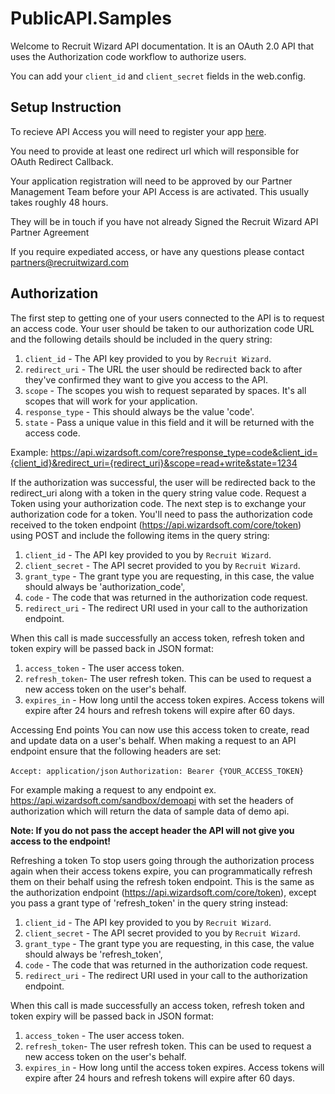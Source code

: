 # PublicAPI.Samples

Welcome to Recruit Wizard API documentation. It is an OAuth 2.0 API that uses the Authorization code workflow to authorize users.

You can add your `client_id` and `client_secret` fields in the web.config.

## Setup Instruction

To recieve API Access you will need to register your app [here](https://api.wizardsoft.com/RegisterApp). 

You need to provide at least one redirect url which will responsible for OAuth Redirect Callback. 

Your application registration will need to be approved by our Partner Management Team before your API Access is are activated. This usually takes roughly 48 hours.

They will be in touch if you have not already Signed the Recruit Wizard API Partner Agreement

If you require expediated access, or have any questions please contact [partners@recruitwizard.com](mailto:partners@recruitwizard.com)

## Authorization
The first step to getting one of your users connected to the API is to request an access code. Your user should be taken to our authorization code URL and the following details should be included in the query string:

1. `client_id` - The API key provided to you by `Recruit Wizard`.
2. `redirect_uri` - The URL the user should be redirected back to after they've confirmed they want to give you access to the API.
3. `scope` - The scopes you wish to request separated by spaces. It's all scopes that will work for your application.
4. `response_type` - This should always be the value 'code'.
5. `state` - Pass a unique value in this field and it will be returned with the access code.

Example: https://api.wizardsoft.com/core?response_type=code&client_id={client_id}&redirect_uri={redirect_uri}&scope=read+write&state=1234

If the authorization was successful, the user will be redirected back to the redirect_uri along with a token in the query string value code. Request a Token using your authorization code. The next step is to exchange your authorization code for a token. You'll need to pass the authorization code received to the token endpoint (https://api.wizardsoft.com/core/token) using POST and include the following items in the query string:

1. `client_id` - The API key provided to you by `Recruit Wizard`.
2. `client_secret` - The API secret provided to you by `Recruit Wizard`.
3. `grant_type` - The grant type you are requesting, in this case, the value should always be 'authorization_code',
4. `code` - The code that was returned in the authorization code request.
5. `redirect_uri` - The redirect URI used in your call to the authorization endpoint.

When this call is made successfully an access token, refresh token and token expiry will be passed back in JSON format:
1. `access_token` - The user access token.
2. `refresh_token`- The user refresh token. This can be used to request a new access token on the user's behalf.
3. `expires_in` - How long until the access token expires. Access tokens will expire after 24 hours and refresh tokens will expire after 60 days.

Accessing End points You can now use this access token to create, read and update data on a user's behalf. When making a request to an API endpoint ensure that the following headers are set:

`Accept: application/json`
`Authorization: Bearer {YOUR_ACCESS_TOKEN}`

For example making a request to any endpoint ex. https://api.wizardsoft.com/sandbox/demoapi with set the headers of authorization which will return the data of sample data of demo api. 

**Note: If you do not pass the accept header the API will not give you access to the endpoint!**

Refreshing a token To stop users going through the authorization process again when their access tokens expire, you can programmatically refresh them on their behalf using the refresh token endpoint. This is the same as the authorization endpoint (https://api.wizardsoft.com/core/token), except you pass a grant type of 'refresh_token' in the query string instead:

1. `client_id` - The API key provided to you by `Recruit Wizard`.
2. `client_secret` - The API secret provided to you by `Recruit Wizard`.
3. `grant_type` - The grant type you are requesting, in this case, the value should always be 'refresh_token',
4. `code` - The code that was returned in the authorization code request.
5. `redirect_uri` - The redirect URI used in your call to the authorization endpoint.

When this call is made successfully an access token, refresh token and token expiry will be passed back in JSON format:
1. `access_token` - The user access token.
2. `refresh_token`- The user refresh token. This can be used to request a new access token on the user's behalf.
3. `expires_in` - How long until the access token expires. Access tokens will expire after 24 hours and refresh tokens will expire after 60 days.
